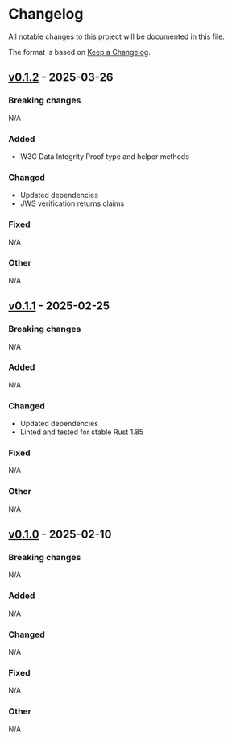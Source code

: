 # Changelog

All notable changes to this project will be documented in this file.

The format is based on [Keep a Changelog](https://keepachangelog.com/en/1.0.0/).

## [v0.1.2](https://github.com/credibil/infosec/compare/v0.1.2...v0.1.1) - 2025-03-26

### Breaking changes

N/A

### Added

* W3C Data Integrity Proof type and helper methods

### Changed

* Updated dependencies
* JWS verification returns claims

### Fixed

N/A

### Other

N/A


## [v0.1.1](https://github.com/credibil/infosec/compare/v0.1.1...v0.1.0) - 2025-02-25

### Breaking changes

N/A

### Added

N/A

### Changed

* Updated dependencies
* Linted and tested for stable Rust 1.85

### Fixed

N/A

### Other

N/A

## [v0.1.0](https://github.com/credibil/infosec/compare/v0.1.0...v0.1.0-beta.1) - 2025-02-10

### Breaking changes

N/A

### Added

N/A

### Changed

N/A

### Fixed

N/A

### Other

N/A